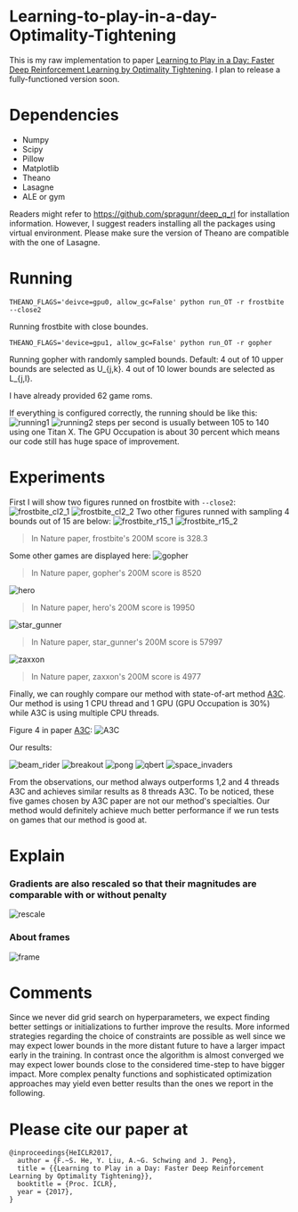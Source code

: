 # Learning-to-play-in-a-day-Optimality-Tightening
This is my raw implementation to paper [Learning to Play in a Day: Faster Deep Reinforcement Learning by Optimality Tightening](https://openreview.net/pdf?id=rJ8Je4clg). I plan to release a fully-functioned version soon.

# Dependencies
* Numpy
* Scipy
* Pillow
* Matplotlib
* Theano
* Lasagne
* ALE or gym

Readers might refer to <https://github.com/spragunr/deep_q_rl> for installation information. However, I suggest readers installing all the packages using virtual environment. Please make sure the version of Theano are compatible with the one of Lasagne.

# Running
```
THEANO_FLAGS='deivce=gpu0, allow_gc=False' python run_OT -r frostbite --close2
```
Running frostbite with close boundes.

```
THEANO_FLAGS='device=gpu1, allow_gc=False' python run_OT -r gopher
```

Running gopher with randomly sampled bounds. Default: 4 out of 10 upper bounds are selected as U\_{j,k}. 4 out of 10 lower bounds are selected as L\_{j,l}.

I have already provided 62 game roms.

If everything is configured correctly, the running should be like this:
![running1]
![running2]
steps per second is usually between 105 to 140 using one Titan X. The GPU Occupation is about 30 percent which means our code still has huge space of improvement.


# Experiments
First I will show two figures runned on frostbite with ```--close2```:
![frostbite_cl2_1]
![frostbite_cl2_2]
Two other figures runned with sampling 4 bounds out of 15 are below:
![frostbite_r15_1]
![frostbite_r15_2]
> In Nature paper, frostbite's 200M score is 328.3

Some other games are displayed here:
![gopher]
> In Nature paper, gopher's 200M score is 8520

![hero]
> In Nature paper, hero's 200M score is 19950

![star_gunner]
> In Nature paper, star_gunner's 200M score is 57997

![zaxxon]
> In Nature paper, zaxxon's 200M score is 4977

Finally, we can roughly compare our method with state-of-art method [A3C](https://arxiv.org/pdf/1602.01783). Our method is using 1 CPU thread and 1 GPU (GPU Occupation is 30%) while A3C is using multiple CPU threads.

Figure 4 in paper [A3C](https://arxiv.org/pdf/1602.01783):
![A3C]

Our results:

![beam_rider]
![breakout]
![pong]
![qbert]
![space_invaders]

From the observations, our method always outperforms 1,2 and 4 threads A3C and achieves similar results as 8 threads A3C. To be noticed, these five games chosen by A3C paper are not our method's specialties. Our method would definitely achieve much better performance if we run tests on games that our method is good at.

# Explain
### Gradients are also rescaled so that their magnitudes are comparable with or without penalty
![rescale]

### About frames
![frame]

# Comments
Since we never did grid search on hyperparameters, we expect finding better settings or initializations to further improve the results. More informed strategies regarding the choice of constraints are possible as well since we may expect lower bounds in the more distant future to have a larger impact early in the training. In contrast once the algorithm is almost converged we may expect lower bounds close to the considered time-step to have bigger impact. More complex penalty functions and sophisticated optimization approaches may yield even better results than the ones we report in the following.

# Please cite our paper at
```
@inproceedings{HeICLR2017,
  author = {F.~S. He, Y. Liu, A.~G. Schwing and J. Peng},
  title = {{Learning to Play in a Day: Faster Deep Reinforcement Learning by Optimality Tightening}},
  booktitle = {Proc. ICLR},
  year = {2017},
}
```
[running1]: figures/gopher_running.png
[running2]: figures/star_gunner_running.png
[frostbite_cl2_1]: figures/frostbite_cl2_1.png
[frostbite_cl2_2]: figures/frostbite_cl2_2.png
[frostbite_r15_1]: figures/frostbite_r15_1.png
[frostbite_r15_2]: figures/frostbite_r15_2.png
[gopher]: figures/gopher.png
[hero]: figures/hero.png
[star_gunner]: figures/star_gunner.png
[zaxxon]: figures/zaxxon.png
[A3C]: figures/a3c_fig.png
[beam_rider]: figures/beam_rider_time.png
[breakout]: figures/breakout_time.png
[pong]: figures/pong_time.png
[qbert]: figures/qbert_time.png
[space_invaders]: figures/space_invaders_time.png
[rescale]: figures/rescale.png
[frame]: figures/frame.png
